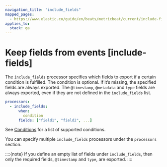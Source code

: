 ```yaml
---
navigation_title: "include_fields"
mapped_pages:
  - https://www.elastic.co/guide/en/beats/metricbeat/current/include-fields.html
applies_to:
  stack: ga
---
```


# Keep fields from events [include-fields]


The `include_fields` processor specifies which fields to export if a certain condition is fulfilled. The condition is optional. If it’s missing, the specified fields are always exported. The `@timestamp`, `@metadata` and `type` fields are always exported, even if they are not defined in the `include_fields` list.

```yaml
processors:
  - include_fields:
      when:
        condition
      fields: ["field1", "field2", ...]
```

See [Conditions](/reference/metricbeat/defining-processors.md#conditions) for a list of supported conditions.

You can specify multiple `include_fields` processors under the `processors` section.

::::{note}
If you define an empty list of fields under `include_fields`, then only the required fields, `@timestamp` and `type`, are exported.
::::


